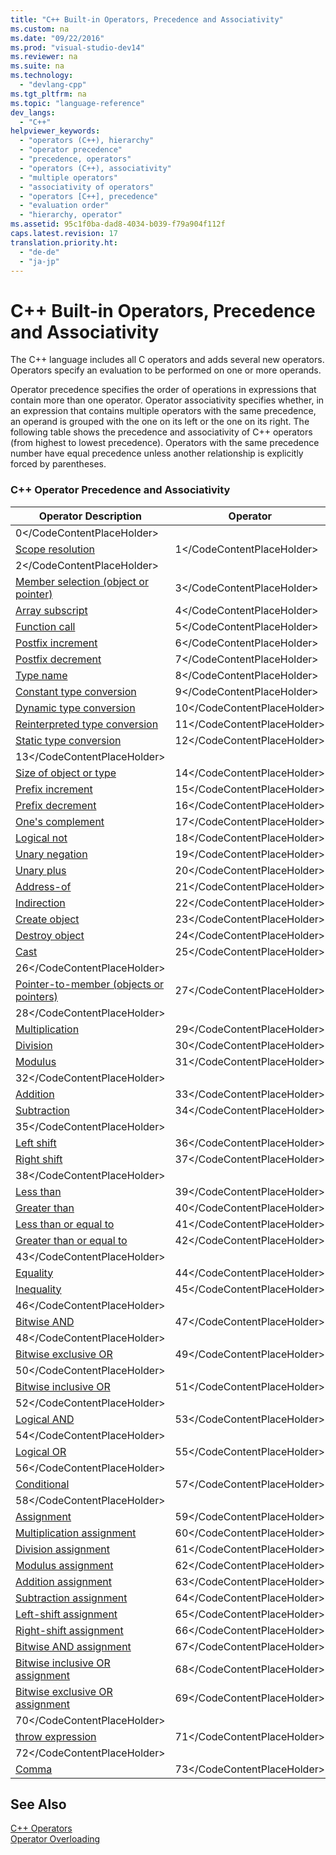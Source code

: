 ```yaml
---
title: "C++ Built-in Operators, Precedence and Associativity"
ms.custom: na
ms.date: "09/22/2016"
ms.prod: "visual-studio-dev14"
ms.reviewer: na
ms.suite: na
ms.technology: 
  - "devlang-cpp"
ms.tgt_pltfrm: na
ms.topic: "language-reference"
dev_langs: 
  - "C++"
helpviewer_keywords: 
  - "operators (C++), hierarchy"
  - "operator precedence"
  - "precedence, operators"
  - "operators (C++), associativity"
  - "multiple operators"
  - "associativity of operators"
  - "operators [C++], precedence"
  - "evaluation order"
  - "hierarchy, operator"
ms.assetid: 95c1f0ba-dad8-4034-b039-f79a904f112f
caps.latest.revision: 17
translation.priority.ht: 
  - "de-de"
  - "ja-jp"
---
```

# C++ Built-in Operators, Precedence and Associativity
The C++ language includes all C operators and adds several new operators. Operators specify an evaluation to be performed on one or more operands.  
  
 Operator precedence specifies the order of operations in expressions that contain more than one operator. Operator associativity specifies whether, in an expression that contains multiple operators with the same precedence, an operand is grouped with the one on its left or the one on its right. The following table shows the precedence and associativity of C++ operators (from highest to lowest precedence). Operators with the same precedence number have equal precedence unless another relationship is explicitly forced by parentheses.  
  
### C++ Operator Precedence and Associativity  
  
|Operator Description|Operator|  
|--------------------------|--------------|  
|<CodeContentPlaceHolder>0\</CodeContentPlaceHolder>|  
|[Scope resolution](../vs140/scope-resolution-operator----.md)|<CodeContentPlaceHolder>1\</CodeContentPlaceHolder>|  
|<CodeContentPlaceHolder>2\</CodeContentPlaceHolder>|  
|[Member selection (object or pointer)](../vs140/member-access-operators--.-and---.md)|<CodeContentPlaceHolder>3\</CodeContentPlaceHolder>|  
|[Array subscript](../vs140/subscript-operator-.md)|<CodeContentPlaceHolder>4\</CodeContentPlaceHolder>|  
|[Function call](../vs140/function-call-operator----.md)|<CodeContentPlaceHolder>5\</CodeContentPlaceHolder>|  
|[Postfix increment](../vs140/postfix-increment-and-decrement-operators-----and---.md)|<CodeContentPlaceHolder>6\</CodeContentPlaceHolder>|  
|[Postfix decrement](../vs140/postfix-increment-and-decrement-operators-----and---.md)|<CodeContentPlaceHolder>7\</CodeContentPlaceHolder>|  
|[Type name](../vs140/typeid-operator.md)|<CodeContentPlaceHolder>8\</CodeContentPlaceHolder>|  
|[Constant type conversion](../vs140/const_cast-operator.md)|<CodeContentPlaceHolder>9\</CodeContentPlaceHolder>|  
|[Dynamic type conversion](../vs140/dynamic_cast-operator.md)|<CodeContentPlaceHolder>10\</CodeContentPlaceHolder>|  
|[Reinterpreted type conversion](../vs140/reinterpret_cast-operator.md)|<CodeContentPlaceHolder>11\</CodeContentPlaceHolder>|  
|[Static type conversion](../vs140/static_cast-operator.md)|<CodeContentPlaceHolder>12\</CodeContentPlaceHolder>|  
|<CodeContentPlaceHolder>13\</CodeContentPlaceHolder>|  
|[Size of object or type](../vs140/sizeof-operator.md)|<CodeContentPlaceHolder>14\</CodeContentPlaceHolder>|  
|[Prefix increment](../vs140/prefix-increment-and-decrement-operators-----and---.md)|<CodeContentPlaceHolder>15\</CodeContentPlaceHolder>|  
|[Prefix decrement](../vs140/prefix-increment-and-decrement-operators-----and---.md)|<CodeContentPlaceHolder>16\</CodeContentPlaceHolder>|  
|[One's complement](../vs140/one-s-complement-operator--~.md)|<CodeContentPlaceHolder>17\</CodeContentPlaceHolder>|  
|[Logical not](../vs140/logical-negation-operator--!.md)|<CodeContentPlaceHolder>18\</CodeContentPlaceHolder>|  
|[Unary negation](../vs140/unary-negation-operator---.md)|<CodeContentPlaceHolder>19\</CodeContentPlaceHolder>|  
|[Unary plus](../vs140/unary-plus-and-negation-operators----and--.md)|<CodeContentPlaceHolder>20\</CodeContentPlaceHolder>|  
|[Address-of](../vs140/lvalue-reference-declarator---.md)|<CodeContentPlaceHolder>21\</CodeContentPlaceHolder>|  
|[Indirection](../vs140/indirection-operator---.md)|<CodeContentPlaceHolder>22\</CodeContentPlaceHolder>|  
|[Create object](../vs140/new-operator--c---.md)|<CodeContentPlaceHolder>23\</CodeContentPlaceHolder>|  
|[Destroy object](../vs140/delete-operator--c---.md)|<CodeContentPlaceHolder>24\</CodeContentPlaceHolder>|  
|[Cast](../vs140/cast-operator----.md)|<CodeContentPlaceHolder>25\</CodeContentPlaceHolder>|  
|<CodeContentPlaceHolder>26\</CodeContentPlaceHolder>|  
|[Pointer-to-member (objects or pointers)](../vs140/pointer-to-member-operators--.--and----.md)|<CodeContentPlaceHolder>27\</CodeContentPlaceHolder>|  
|<CodeContentPlaceHolder>28\</CodeContentPlaceHolder>|  
|[Multiplication](../vs140/multiplicative-operators-and-the-modulus-operator.md)|<CodeContentPlaceHolder>29\</CodeContentPlaceHolder>|  
|[Division](../vs140/multiplicative-operators-and-the-modulus-operator.md)|<CodeContentPlaceHolder>30\</CodeContentPlaceHolder>|  
|[Modulus](../vs140/multiplicative-operators-and-the-modulus-operator.md)|<CodeContentPlaceHolder>31\</CodeContentPlaceHolder>|  
|<CodeContentPlaceHolder>32\</CodeContentPlaceHolder>|  
|[Addition](../vs140/additive-operators----and--.md)|<CodeContentPlaceHolder>33\</CodeContentPlaceHolder>|  
|[Subtraction](../vs140/additive-operators----and--.md)|<CodeContentPlaceHolder>34\</CodeContentPlaceHolder>|  
|<CodeContentPlaceHolder>35\</CodeContentPlaceHolder>|  
|[Left shift](../vs140/left-shift-and-right-shift-operators-----and----.md)|<CodeContentPlaceHolder>36\</CodeContentPlaceHolder>|  
|[Right shift](../vs140/left-shift-and-right-shift-operators-----and----.md)|<CodeContentPlaceHolder>37\</CodeContentPlaceHolder>|  
|<CodeContentPlaceHolder>38\</CodeContentPlaceHolder>|  
|[Less than](../vs140/relational-operators---------=--and--=.md)|<CodeContentPlaceHolder>39\</CodeContentPlaceHolder>|  
|[Greater than](../vs140/relational-operators---------=--and--=.md)|<CodeContentPlaceHolder>40\</CodeContentPlaceHolder>|  
|[Less than or equal to](../vs140/relational-operators---------=--and--=.md)|<CodeContentPlaceHolder>41\</CodeContentPlaceHolder>|  
|[Greater than or equal to](../vs140/relational-operators---------=--and--=.md)|<CodeContentPlaceHolder>42\</CodeContentPlaceHolder>|  
|<CodeContentPlaceHolder>43\</CodeContentPlaceHolder>|  
|[Equality](../vs140/equality-operators--==-and-!=.md)|<CodeContentPlaceHolder>44\</CodeContentPlaceHolder>|  
|[Inequality](../vs140/equality-operators--==-and-!=.md)|<CodeContentPlaceHolder>45\</CodeContentPlaceHolder>|  
|<CodeContentPlaceHolder>46\</CodeContentPlaceHolder>|  
|[Bitwise AND](../vs140/bitwise-and-operator---.md)|<CodeContentPlaceHolder>47\</CodeContentPlaceHolder>|  
|<CodeContentPlaceHolder>48\</CodeContentPlaceHolder>|  
|[Bitwise exclusive OR](../vs140/bitwise-exclusive-or-operator--^.md)|<CodeContentPlaceHolder>49\</CodeContentPlaceHolder>|  
|<CodeContentPlaceHolder>50\</CodeContentPlaceHolder>|  
|[Bitwise inclusive OR](../vs140/bitwise-inclusive-or-operator---.md)|<CodeContentPlaceHolder>51\</CodeContentPlaceHolder>|  
|<CodeContentPlaceHolder>52\</CodeContentPlaceHolder>|  
|[Logical AND](../vs140/logical-and-operator----.md)|<CodeContentPlaceHolder>53\</CodeContentPlaceHolder>|  
|<CodeContentPlaceHolder>54\</CodeContentPlaceHolder>|  
|[Logical OR](../vs140/logical-or-operator----.md)|<CodeContentPlaceHolder>55\</CodeContentPlaceHolder>|  
|<CodeContentPlaceHolder>56\</CodeContentPlaceHolder>|  
|[Conditional](../vs140/conditional-operator-----.md)|<CodeContentPlaceHolder>57\</CodeContentPlaceHolder>|  
|<CodeContentPlaceHolder>58\</CodeContentPlaceHolder>|  
|[Assignment](../vs140/assignment-operators.md)|<CodeContentPlaceHolder>59\</CodeContentPlaceHolder>|  
|[Multiplication assignment](../vs140/assignment-operators.md)|<CodeContentPlaceHolder>60\</CodeContentPlaceHolder>|  
|[Division assignment](../vs140/assignment-operators.md)|<CodeContentPlaceHolder>61\</CodeContentPlaceHolder>|  
|[Modulus assignment](../vs140/assignment-operators.md)|<CodeContentPlaceHolder>62\</CodeContentPlaceHolder>|  
|[Addition assignment](../vs140/assignment-operators.md)|<CodeContentPlaceHolder>63\</CodeContentPlaceHolder>|  
|[Subtraction assignment](../vs140/assignment-operators.md)|<CodeContentPlaceHolder>64\</CodeContentPlaceHolder>|  
|[Left-shift assignment](../vs140/assignment-operators.md)|<CodeContentPlaceHolder>65\</CodeContentPlaceHolder>|  
|[Right-shift assignment](../vs140/assignment-operators.md)|<CodeContentPlaceHolder>66\</CodeContentPlaceHolder>|  
|[Bitwise AND assignment](../vs140/assignment-operators.md)|<CodeContentPlaceHolder>67\</CodeContentPlaceHolder>|  
|[Bitwise inclusive OR assignment](../vs140/assignment-operators.md)|<CodeContentPlaceHolder>68\</CodeContentPlaceHolder>|  
|[Bitwise exclusive OR assignment](../vs140/assignment-operators.md)|<CodeContentPlaceHolder>69\</CodeContentPlaceHolder>|  
|<CodeContentPlaceHolder>70\</CodeContentPlaceHolder>|  
|[throw expression](../vs140/try--throw--and-catch-statements--c---.md)|<CodeContentPlaceHolder>71\</CodeContentPlaceHolder>|  
|<CodeContentPlaceHolder>72\</CodeContentPlaceHolder>|  
|[Comma](../vs140/comma-operator---.md)|<CodeContentPlaceHolder>73\</CodeContentPlaceHolder>|  
  
## See Also  
 [C++ Operators](../vs140/c---operators.md)   
 [Operator Overloading](../vs140/operator-overloading.md)